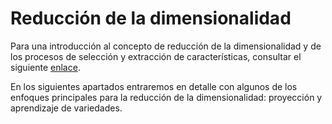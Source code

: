 # Reducción de la dimensionalidad
Para una introducción al concepto de reducción de la dimensionalidad y de los procesos de selección y extracción de características, consultar el siguiente [enlace](https://manoli-iborra.github.io/BigData/apuntes15.html).

En los siguientes apartados entraremos en detalle con algunos de los enfoques principales para la reducción de la dimensionalidad: proyección y aprendizaje de variedades.







